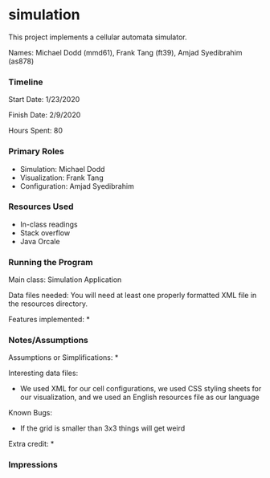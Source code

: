 simulation
====

This project implements a cellular automata simulator.

Names: Michael Dodd (mmd61), Frank Tang (ft39), Amjad Syedibrahim (as878)

### Timeline

Start Date: 1/23/2020

Finish Date: 2/9/2020

Hours Spent: 80

### Primary Roles
* Simulation: Michael Dodd
* Visualization: Frank Tang
* Configuration: Amjad Syedibrahim

### Resources Used
* In-class readings
* Stack overflow
* Java Orcale 

### Running the Program

Main class: Simulation Application

Data files needed: You will need at least one properly formatted XML file in the resources directory.

Features implemented:
* 



### Notes/Assumptions

Assumptions or Simplifications:
* 

Interesting data files:
* We used XML for our cell configurations, we used CSS styling sheets for our visualization, and we used an English resources file as our language 

Known Bugs:
* If the grid is smaller than 3x3 things will get weird


Extra credit:
* 


### Impressions

